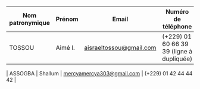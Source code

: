| Nom patronymique | Prénom | Email | Numéro de téléphone |
|---|---|---|---|
| TOSSOU | Aimé I. | aisraeltossou@gmail.com | (+229) 01 60 66 39 39 (ligne à dupliquée)|

| ASSOGBA | Shallum | mercyamercya303@gmail.com | (+229) 01 42 44 44 42 |

